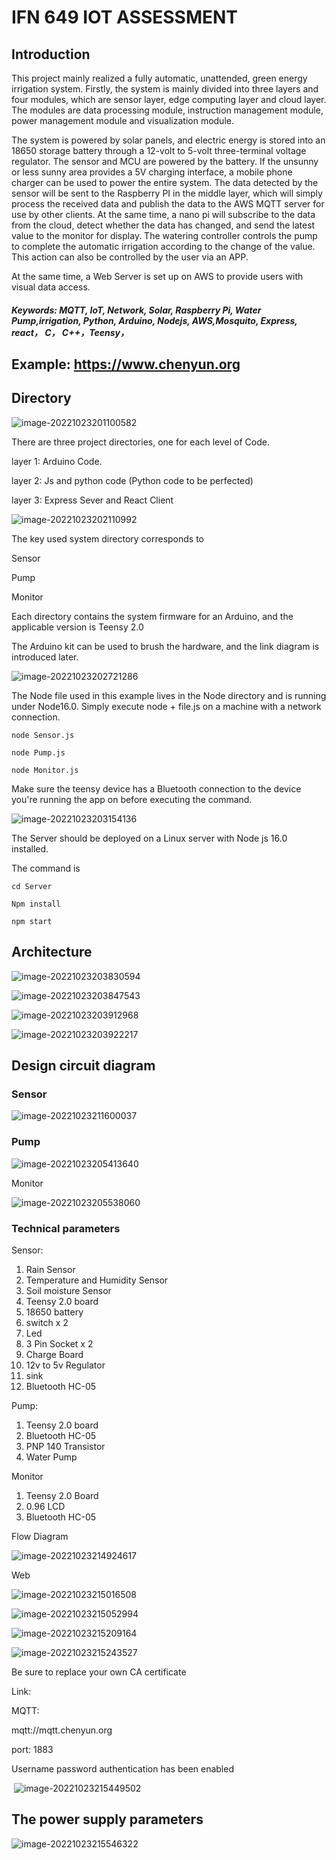 # IFN 649 IOT ASSESSMENT

## Introduction

This project mainly realized a fully automatic, unattended, green energy irrigation system. Firstly, the system is mainly divided into three layers and four modules, which are sensor layer, edge computing layer and cloud layer. The modules are data processing module, instruction management module, power management module and visualization module.

The system is powered by solar panels, and electric energy is stored into an 18650 storage battery through a 12-volt to 5-volt three-terminal voltage regulator. The sensor and MCU are powered by the battery. If the unsunny or less sunny area provides a 5V charging interface, a mobile phone charger can be used to power the entire system. The data detected by the sensor will be sent to the Raspberry PI in the middle layer, which will simply process the received data and publish the data to the AWS MQTT server for use by other clients. At the same time, a nano pi will subscribe to the data from the cloud, detect whether the data has changed, and send the latest value to the monitor for display. The watering controller controls the pump to complete the automatic irrigation according to the change of the value. This action can also be controlled by the user via an APP.

At the same time, a Web Server is set up on AWS to provide users with visual data access.

#####  Keywords: MQTT, IoT, Network, Solar, Raspberry Pi, Water Pump,irrigation, Python, Arduino, Nodejs, AWS,Mosquito, Express, react， C， C++，Teensy，

## Example: https://www.chenyun.org

## Directory

![image-20221023201100582](C:\Users\icema\AppData\Roaming\Typora\typora-user-images\image-20221023201100582.png)

There are three project directories, one for each level of Code.

layer 1: Arduino Code.

layer 2: Js and python code (Python code to be perfected)

layer 3: Express Sever and React Client

![image-20221023202110992](C:\Users\icema\AppData\Roaming\Typora\typora-user-images\image-20221023202110992.png)

The key used system directory corresponds to

Sensor

Pump

Monitor

Each directory contains the system firmware for an Arduino, and the applicable version is Teensy 2.0

The Arduino kit can be used to brush the hardware, and the link diagram is introduced later.

![image-20221023202721286](C:\Users\icema\AppData\Roaming\Typora\typora-user-images\image-20221023202721286.png)

The Node file used in this example lives in the Node directory and is running under Node16.0. Simply execute node + file.js on a machine with a network connection.

`node Sensor.js`

`node Pump.js`

`node Monitor.js`

Make sure the teensy device has a Bluetooth connection to the device you're running the app on before executing the command.



![image-20221023203154136](C:\Users\icema\AppData\Roaming\Typora\typora-user-images\image-20221023203154136.png)



The Server should be deployed on a Linux server with Node js 16.0 installed.

The command is

`cd Server`

`Npm install`

`npm start`

## Architecture

![image-20221023203830594](C:\Users\icema\AppData\Roaming\Typora\typora-user-images\image-20221023203830594.png)

![image-20221023203847543](C:\Users\icema\AppData\Roaming\Typora\typora-user-images\image-20221023203847543.png)

![image-20221023203912968](C:\Users\icema\AppData\Roaming\Typora\typora-user-images\image-20221023203912968.png)

![image-20221023203922217](C:\Users\icema\AppData\Roaming\Typora\typora-user-images\image-20221023203922217.png)

## Design circuit diagram

### Sensor

![image-20221023211600037](C:\Users\icema\AppData\Roaming\Typora\typora-user-images\image-20221023211600037.png)

### Pump

![image-20221023205413640](C:\Users\icema\AppData\Roaming\Typora\typora-user-images\image-20221023205413640.png)

Monitor

![image-20221023205538060](C:\Users\icema\AppData\Roaming\Typora\typora-user-images\image-20221023205538060.png)

### Technical parameters

Sensor:

1. Rain Sensor
2. Temperature and Humidity Sensor
3. Soil moisture Sensor
4. Teensy 2.0 board
5. 18650 battery
6. switch x 2
7. Led 
8. 3 Pin Socket x 2
9. Charge Board
10. 12v to 5v Regulator
11. sink
12. Bluetooth HC-05



Pump:

1. Teensy 2.0 board
2. Bluetooth HC-05
3. PNP 140 Transistor
4. Water Pump

Monitor

1. Teensy 2.0 Board
2. 0.96 LCD
3. Bluetooth HC-05

Flow Diagram

![image-20221023214924617](C:\Users\icema\AppData\Roaming\Typora\typora-user-images\image-20221023214924617.png)

Web

![image-20221023215016508](C:\Users\icema\AppData\Roaming\Typora\typora-user-images\image-20221023215016508.png)

![image-20221023215052994](C:\Users\icema\AppData\Roaming\Typora\typora-user-images\image-20221023215052994.png)

<!--TLS is used to encrypt the session transmission to ensure data security.-->

![image-20221023215209164](C:\Users\icema\AppData\Roaming\Typora\typora-user-images\image-20221023215209164.png)

![image-20221023215243527](C:\Users\icema\AppData\Roaming\Typora\typora-user-images\image-20221023215243527.png)

Be sure to replace your own CA certificate

Link:

MQTT: 

mqtt://mqtt.chenyun.org

port: 1883

Username password authentication has been enabled

​	![image-20221023215449502](C:\Users\icema\AppData\Roaming\Typora\typora-user-images\image-20221023215449502.png)

## The power supply parameters

![image-20221023215546322](C:\Users\icema\AppData\Roaming\Typora\typora-user-images\image-20221023215546322.png)